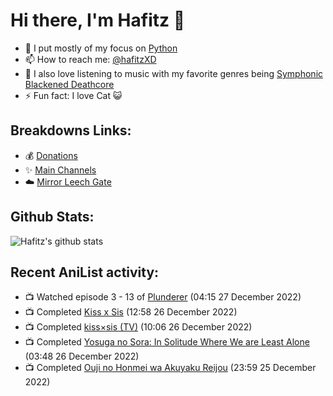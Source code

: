 # Hi there, I'm Hafitz 👋
- 🐍 I put mostly of my focus on [Python](https://python.org)
- 📫 How to reach me: [@hafitzXD](https://t.me/hafitzXD)
- 🎵 I also love listening to music with my favorite genres being [Symphonic Blackened Deathcore](https://youtu.be/qyYmS_iBcy4)
- ⚡ Fun fact: I love Cat 😺

## Breakdowns Links:
- 💰 [Donations](https://t.me/TheBreakdowns/2)
- ✨ [Main Channels](https://t.me/TheBreakdowns)
- ☁️ [Mirror Leech Gate](https://t.me/BreakdownsGate)

## Github Stats:
![Hafitz's github stats](https://github-readme-stats.vercel.app/api?username=breakdowns&show_icons=true&count_private=true&bg_color=00000000&text_color=777)

## Recent AniList activity:
<!-- ANILIST_ACTIVITY:start -->

-   📺 Watched episode 3 - 13 of [Plunderer](https://anilist.co/anime/101168) (04:15 27 December 2022)
-   📺 Completed [Kiss x Sis](https://anilist.co/anime/5042) (12:58 26 December 2022)
-   📺 Completed [kiss×sis (TV)](https://anilist.co/anime/7593) (10:06 26 December 2022)
-   📺 Completed [Yosuga no Sora: In Solitude Where We are Least Alone](https://anilist.co/anime/8861) (03:48 26 December 2022)
-   📺 Completed [Ouji no Honmei wa Akuyaku Reijou](https://anilist.co/anime/135848) (23:59 25 December 2022)

<!-- ANILIST_ACTIVITY:end -->

